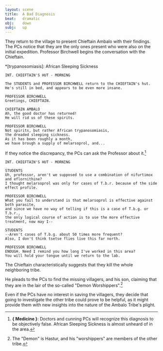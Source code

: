 ```yaml
---
layout: scene
title:  A Bad Diagnosis
beat:   dramatic
obj:    down
subj:   up
---
```



They return to the village to present Chieftain Ambalo with their findings.
The PCs notice that they are the only ones present who were also on the initial expedition.
Professor Birchwell begins the conversation with the Chieftain.

*[trypanosomiasis]: African Sleeping Sickness

~~~
INT. CHIEFTAIN'S HUT - MORNING

The STUDENTS and PROFESSOR BIRCHWELL return to the CHIEFTAIN's hut.
He's still in bed, and appears to be even more insane.

PROFESSOR BIRCHWELL
Greetings, CHIEFTAIN.

CHIEFTAIN AMBALO
Ah, the good doctor has returned!
He will rid us of these spirits.

PROFESSOR BIRCHWELL
Not spirits, but rather African trypanosomiasis,
the dreaded sleeping sickness.
As it has been roughly a month,
we have brough a supply of melarsoprol, and...
~~~

If they notice the discrepancy, the PCs can ask the Professor about it.[^med]

[^med]:
    **{ Medicine }**:
    Doctors and cunning PCs will recognize this diagnosis to be objectively false.
    African Sleeping Sickness is almost unheard of in the area.


~~~
INT. CHIEFTAIN'S HUT - MORNING

STUDENTS
Uh, professor, aren't we supposed to use a combination of nifurtimox and eflornithine?
I thought melarsoprol was only for cases of T.b.r. because of the side effect profile.

PROFESSOR BIRCHWELL
What you fail to understand is that melarsoprol is effective against both parasite,
and since we have no way of telling if this is a case of T.b.g. or T.b.r.,
the only logical course of action is to use the more effective treatment, now may I--

STUDENTS
--Aren't cases of T.b.g. about 50 times more frequent?
Also, I don't think tsetse flies live this far north.

PROFESSOR BIRCHWELL
ENOUGH. Need I remind you how long I've worked in this area?
You will hold your tongue until we return to the lab.
~~~

The Chieftain characteristically suggests that they kill the whole neighboring tribe.

He pleads to the PCs to find the missing villagers, and his son,
claiming that they are in the lair of the so-called "Demon Worshippers".[^hastur]

[^hastur]:
    The "Demon" is Hastur, and his "worshippers" are members of the other tribe.

Even if the PCs have no interest in saving the villagers,
they decide that going to investigate the other tribe could prove to be helpful,
as it might provide them with new insights into the nature of the Ambalo Tribe's plight.




